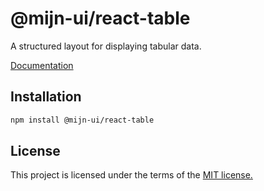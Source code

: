 
# @mijn-ui/react-table

A structured layout for displaying tabular data.

[Documentation](https://mijn-ui.vercel.app/docs/components/table)

## Installation

```sh
npm install @mijn-ui/react-table
```

## License

This project is licensed under the terms of the [MIT license.](https://github.com/mijn-ui/mijn-ui-react/blob/main/LICENSE)
